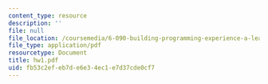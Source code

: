 ```yaml
---
content_type: resource
description: ''
file: null
file_location: /coursemedia/6-090-building-programming-experience-a-lead-in-to-6-001-january-iap-2005/fb53c2efeb7de6e34ec1e7d37cde0cf7_hw1.pdf
file_type: application/pdf
resourcetype: Document
title: hw1.pdf
uid: fb53c2ef-eb7d-e6e3-4ec1-e7d37cde0cf7
---
```

